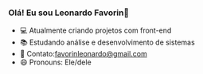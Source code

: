 ### Olá! Eu sou Leonardo Favorin👋

- 💻 Atualmente criando projetos com front-end
- 📚 Estudando análise e desenvolvimento de sistemas
- 📧 Contato:favorinleonardo@gmail.com
- 😄 Pronouns: Ele/dele
